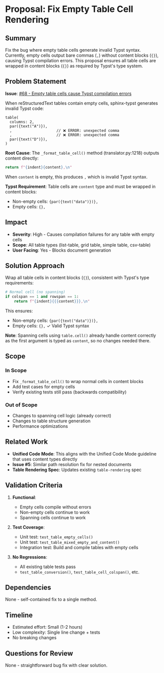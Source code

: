 # Proposal: Fix Empty Table Cell Rendering

## Summary

Fix the bug where empty table cells generate invalid Typst syntax. Currently, empty cells output bare commas (`,`) without content blocks (`{}`), causing Typst compilation errors. This proposal ensures all table cells are wrapped in content blocks (`{}`) as required by Typst's type system.

## Problem Statement

**Issue**: [#68 - Empty table cells cause Typst compilation errors](https://github.com/YuSabo90002/typsphinx/issues/68)

When reStructuredText tables contain empty cells, sphinx-typst generates invalid Typst code:

```typst
table(
  columns: 2,
  par({text("A")}),
  ,                    // ❌ ERROR: unexpected comma
  ,                    // ❌ ERROR: unexpected comma
  par({text("D")}),
)
```

**Root Cause**: The `_format_table_cell()` method (translator.py:1218) outputs content directly:
```python
return f"{indent}{content},\n"
```

When `content` is empty, this produces `,` which is invalid Typst syntax.

**Typst Requirement**: Table cells are `content` type and must be wrapped in content blocks:
- Non-empty cells: `{par({text("data")})},`
- Empty cells: `{},`

## Impact

- **Severity**: High - Causes compilation failures for any table with empty cells
- **Scope**: All table types (list-table, grid table, simple table, csv-table)
- **User Facing**: Yes - Blocks document generation

## Solution Approach

Wrap all table cells in content blocks (`{}`), consistent with Typst's type requirements:

```python
# Normal cell (no spanning)
if colspan == 1 and rowspan == 1:
    return f"{indent}{{{content}}},\n"
```

This ensures:
- Non-empty cells: `{par({text("data")})},`
- Empty cells: `{},` ✓ Valid Typst syntax

**Note**: Spanning cells using `table.cell()` already handle content correctly as the first argument is typed as `content`, so no changes needed there.

## Scope

### In Scope
- Fix `_format_table_cell()` to wrap normal cells in content blocks
- Add test cases for empty cells
- Verify existing tests still pass (backwards compatibility)

### Out of Scope
- Changes to spanning cell logic (already correct)
- Changes to table structure generation
- Performance optimizations

## Related Work

- **Unified Code Mode**: This aligns with the Unified Code Mode guideline that uses content types directly
- **Issue #5**: Similar path resolution fix for nested documents
- **Table Rendering Spec**: Updates existing `table-rendering` spec

## Validation Criteria

1. **Functional**:
   - Empty cells compile without errors
   - Non-empty cells continue to work
   - Spanning cells continue to work

2. **Test Coverage**:
   - Unit test: `test_table_empty_cells()`
   - Unit test: `test_table_mixed_empty_and_content()`
   - Integration test: Build and compile tables with empty cells

3. **No Regressions**:
   - All existing table tests pass
   - `test_table_conversion()`, `test_table_cell_colspan()`, etc.

## Dependencies

None - self-contained fix to a single method.

## Timeline

- Estimated effort: Small (1-2 hours)
- Low complexity: Single line change + tests
- No breaking changes

## Questions for Review

None - straightforward bug fix with clear solution.

